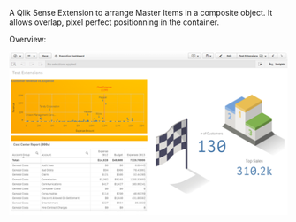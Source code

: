 A Qlik Sense Extension to arrange Master Items in a composite object.
It allows overlap, pixel perfect positionning in the container.

Overview:


[![ScreenShot](https://raw.githubusercontent.com/aalteirac/composite/master/thumb.png)](https://www.youtube.com/watch?v=a3oOzo8evhM)

